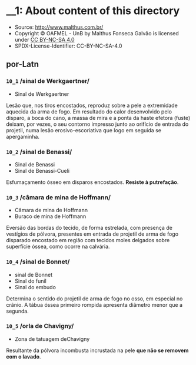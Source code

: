 # __1: About content of this directory

- Source: http://www.malthus.com.br/
- Copyright © OAFMEL - UnB by Malthus Fonseca Galvão is licensed under [CC BY-NC-SA 4.0](https://creativecommons.org/licenses/by-nc-sa/4.0/)
- SPDX-License-Identifier: CC-BY-NC-SA-4.0

## por-Latn

### `10_1` /sinal de Werkgaertner/
- Sinal de Werkgaertner

Lesão que, nos tiros encostados, reproduz sobre a pele a extremidade aquecida da arma de fogo. Em resultado do calor desenvolvido pelo disparo, a boca do cano, a massa de mira e a ponta da haste efetora (fuste) deixam, por vezes, o seu contorno impresso junto ao orifício de entrada do projetil, numa lesão erosivo-escoriativa que logo em seguida se apergaminha.

### `10_2` /sinal de Benassi/
- Sinal de Benassi
- Sinal de Benassi-Cueli

Esfumaçamento ósseo em disparos encostados. **Resiste à putrefação**.

### `10_3` /câmara de mina de Hoffmann/
- Câmara de mina de Hoffmann
- Buraco de mina de Hoffmann

Eversão das bordas do tecido, de forma estrelada, com presença de vestígios de pólvora, presentes em entrada de projetil de arma de fogo disparado encostado em região com tecidos moles delgados sobre superfície óssea, como ocorre na calvária.

### `10_4` /sinal de Bonnet/
- sinal de Bonnet
- Sinal do funil
- Sinal do embudo

Determina o sentido do projetil de arma de fogo no osso, em especial no crânio. A tábua óssea primeiro rompida apresenta diâmetro menor que a segunda.

### `10_5` /orla de Chavigny/
- Zona de tatuagem deChavigny

Resultante da pólvora incombusta incrustada na pele **que não se removem com o lavado**.

<!--

### `10_2` + `10_3`
A câmara de mina de Hoffmann ocorre nos disparos encostados nos quais existe osso subjacente à pele, como ocorre na calvária.
Ocorre a formação de uma bolsa de pressão subperiosteal com explosão radial do orifício de entrada.

O sinal de Benassi, esfumaçamento/queimadura óssea, geralmente acompanha a câmara de mina.

Observe que Hoffmann é sinal de tecidos moles, perecível com a putrefação, ao passo que Benassi não.

-->
